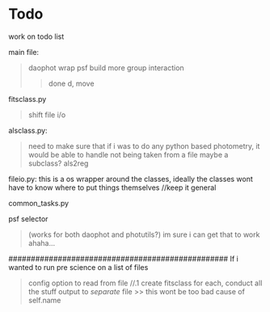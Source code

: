 # Todo

work on todo list

main file:
> daophot wrap
> psf build
> more group interaction
>> done d, move

fitsclass.py
> shift file i/o

alsclass.py:
> need to make sure that if i was to do any python based photometry, it would be able to handle not being taken from a file
> maybe a subclass?
> als2reg

fileio.py:
this is a os wrapper around the classes, ideally the classes wont have to know where to put things themselves //keep it general

common_tasks.py

psf selector 
> (works for both daophot and photutils?) im sure i can get that to work ahaha...






#################################################
If i wanted to run pre science on a list of files
> config option to read from file     //.1
> create fitsclass for each, conduct all the stuff
> output to *separate* file >> this wont be too bad cause of self.name

